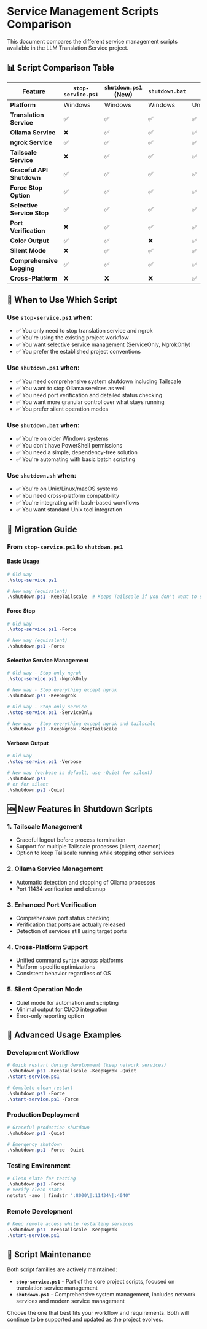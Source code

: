 # Service Management Scripts Comparison

This document compares the different service management scripts available in the LLM Translation Service project.

## 📊 Script Comparison Table

| Feature | `stop-service.ps1` | `shutdown.ps1` (New) | `shutdown.bat` | `shutdown.sh` |
|---------|-------------------|----------------------|----------------|---------------|
| **Platform** | Windows | Windows | Windows | Unix/Linux/macOS |
| **Translation Service** | ✅ | ✅ | ✅ | ✅ |
| **Ollama Service** | ❌ | ✅ | ✅ | ✅ |
| **ngrok Service** | ✅ | ✅ | ✅ | ✅ |
| **Tailscale Service** | ❌ | ✅ | ✅ | ✅ |
| **Graceful API Shutdown** | ✅ | ✅ | ✅ | ✅ |
| **Force Stop Option** | ✅ | ✅ | ✅ | ✅ |
| **Selective Service Stop** | ✅ | ✅ | ✅ | ✅ |
| **Port Verification** | ❌ | ✅ | ✅ | ✅ |
| **Color Output** | ✅ | ✅ | ❌ | ✅ |
| **Silent Mode** | ❌ | ✅ | ✅ | ✅ |
| **Comprehensive Logging** | ✅ | ✅ | ✅ | ✅ |
| **Cross-Platform** | ❌ | ❌ | ❌ | ✅ |

## 🎯 When to Use Which Script

### Use `stop-service.ps1` when:
- ✅ You only need to stop translation service and ngrok
- ✅ You're using the existing project workflow
- ✅ You want selective service management (ServiceOnly, NgrokOnly)
- ✅ You prefer the established project conventions

### Use `shutdown.ps1` when:
- ✅ You need comprehensive system shutdown including Tailscale
- ✅ You want to stop Ollama services as well
- ✅ You need port verification and detailed status checking
- ✅ You want more granular control over what stays running
- ✅ You prefer silent operation modes

### Use `shutdown.bat` when:
- ✅ You're on older Windows systems
- ✅ You don't have PowerShell permissions
- ✅ You need a simple, dependency-free solution
- ✅ You're automating with basic batch scripting

### Use `shutdown.sh` when:
- ✅ You're on Unix/Linux/macOS systems
- ✅ You need cross-platform compatibility
- ✅ You're integrating with bash-based workflows
- ✅ You want standard Unix tool integration

## 🔄 Migration Guide

### From `stop-service.ps1` to `shutdown.ps1`

#### Basic Usage
```powershell
# Old way
.\stop-service.ps1

# New way (equivalent)
.\shutdown.ps1 -KeepTailscale  # Keeps Tailscale if you don't want to stop it
```

#### Force Stop
```powershell
# Old way
.\stop-service.ps1 -Force

# New way (equivalent)
.\shutdown.ps1 -Force
```

#### Selective Service Management
```powershell
# Old way - Stop only ngrok
.\stop-service.ps1 -NgrokOnly

# New way - Stop everything except ngrok
.\shutdown.ps1 -KeepNgrok

# Old way - Stop only service
.\stop-service.ps1 -ServiceOnly

# New way - Stop everything except ngrok and tailscale
.\shutdown.ps1 -KeepNgrok -KeepTailscale
```

#### Verbose Output
```powershell
# Old way
.\stop-service.ps1 -Verbose

# New way (verbose is default, use -Quiet for silent)
.\shutdown.ps1
# or for silent
.\shutdown.ps1 -Quiet
```

## 🆕 New Features in Shutdown Scripts

### 1. Tailscale Management
- Graceful logout before process termination
- Support for multiple Tailscale processes (client, daemon)
- Option to keep Tailscale running while stopping other services

### 2. Ollama Service Management
- Automatic detection and stopping of Ollama processes
- Port 11434 verification and cleanup

### 3. Enhanced Port Verification
- Comprehensive port status checking
- Verification that ports are actually released
- Detection of services still using target ports

### 4. Cross-Platform Support
- Unified command syntax across platforms
- Platform-specific optimizations
- Consistent behavior regardless of OS

### 5. Silent Operation Mode
- Quiet mode for automation and scripting
- Minimal output for CI/CD integration
- Error-only reporting option

## 🔧 Advanced Usage Examples

### Development Workflow
```powershell
# Quick restart during development (keep network services)
.\shutdown.ps1 -KeepTailscale -KeepNgrok -Quiet
.\start-service.ps1

# Complete clean restart
.\shutdown.ps1 -Force
.\start-service.ps1 -Force
```

### Production Deployment
```powershell
# Graceful production shutdown
.\shutdown.ps1 -Quiet

# Emergency shutdown
.\shutdown.ps1 -Force -Quiet
```

### Testing Environment
```powershell
# Clean slate for testing
.\shutdown.ps1 -Force
# Verify clean state
netstat -ano | findstr ":8000\|:11434\|:4040"
```

### Remote Development
```powershell
# Keep remote access while restarting services
.\shutdown.ps1 -KeepTailscale -KeepNgrok
.\start-service.ps1
```

## 📝 Script Maintenance

Both script families are actively maintained:

- **`stop-service.ps1`** - Part of the core project scripts, focused on translation service management
- **`shutdown.ps1`** - Comprehensive system management, includes network services and modern service management

Choose the one that best fits your workflow and requirements. Both will continue to be supported and updated as the project evolves.
